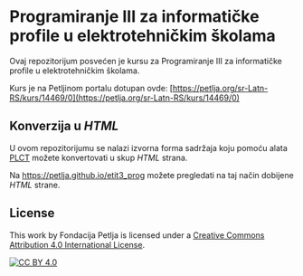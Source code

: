 # Programiranje III za informatičke profile u elektrotehničkim školama

Ovaj repozitorijum posvećen je kursu za Programiranje III za informatičke profile u elektrotehničkim školama. 

Kurs je na Petljinom portalu dotupan ovde: [https://petlja.org/sr-Latn-RS/kurs/14469/0](https://petlja.org/sr-Latn-RS/kurs/14469/0)



## Konverzija u *HTML*

U ovom repozitorijumu se nalazi izvorna forma sadržaja koju pomoću alata [PLCT](https://github.com/Petlja/PLCT-CLI) možete konvertovati u skup *HTML* strana.

Na https://petlja.github.io/etit3_prog možete pregledati na taj način dobijene *HTML* strane.

## License

This work by Fondacija Petlja is licensed under a
[Creative Commons Attribution 4.0 International License][cc-by].

[![CC BY 4.0][cc-by-image]][cc-by]

[cc-by]: http://creativecommons.org/licenses/by/4.0/
[cc-by-image]: https://i.creativecommons.org/l/by/4.0/88x31.png

